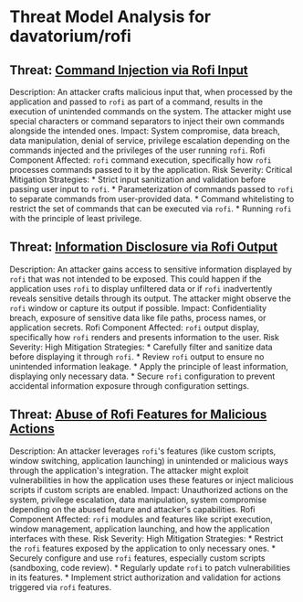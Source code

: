 # Threat Model Analysis for davatorium/rofi

## Threat: [Command Injection via Rofi Input](./threats/command_injection_via_rofi_input.md)

Description: An attacker crafts malicious input that, when processed by the application and passed to `rofi` as part of a command, results in the execution of unintended commands on the system. The attacker might use special characters or command separators to inject their own commands alongside the intended ones.
Impact:  System compromise, data breach, data manipulation, denial of service, privilege escalation depending on the commands injected and the privileges of the user running `rofi`.
Rofi Component Affected: `rofi` command execution, specifically how `rofi` processes commands passed to it by the application.
Risk Severity: Critical
Mitigation Strategies:
    *   Strict input sanitization and validation before passing user input to `rofi`.
    *   Parameterization of commands passed to `rofi` to separate commands from user-provided data.
    *   Command whitelisting to restrict the set of commands that can be executed via `rofi`.
    *   Running `rofi` with the principle of least privilege.

## Threat: [Information Disclosure via Rofi Output](./threats/information_disclosure_via_rofi_output.md)

Description: An attacker gains access to sensitive information displayed by `rofi` that was not intended to be exposed. This could happen if the application uses `rofi` to display unfiltered data or if `rofi` inadvertently reveals sensitive details through its output. The attacker might observe the `rofi` window or capture its output if possible.
Impact: Confidentiality breach, exposure of sensitive data like file paths, process names, or application secrets.
Rofi Component Affected: `rofi` output display, specifically how `rofi` renders and presents information to the user.
Risk Severity: High
Mitigation Strategies:
    *   Carefully filter and sanitize data before displaying it through `rofi`.
    *   Review `rofi` output to ensure no unintended information leakage.
    *   Apply the principle of least information, displaying only necessary data.
    *   Secure `rofi` configuration to prevent accidental information exposure through configuration settings.

## Threat: [Abuse of Rofi Features for Malicious Actions](./threats/abuse_of_rofi_features_for_malicious_actions.md)

Description: An attacker leverages `rofi`'s features (like custom scripts, window switching, application launching) in unintended or malicious ways through the application's integration. The attacker might exploit vulnerabilities in how the application uses these features or inject malicious scripts if custom scripts are enabled.
Impact: Unauthorized actions on the system, privilege escalation, data manipulation, system compromise depending on the abused feature and attacker's capabilities.
Rofi Component Affected: `rofi` modules and features like script execution, window management, application launching, and how the application interfaces with these.
Risk Severity: High
Mitigation Strategies:
    *   Restrict the `rofi` features exposed by the application to only necessary ones.
    *   Securely configure and use `rofi` features, especially custom scripts (sandboxing, code review).
    *   Regularly update `rofi` to patch vulnerabilities in its features.
    *   Implement strict authorization and validation for actions triggered via `rofi` features.

